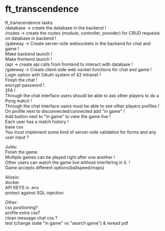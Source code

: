 # ft_transcendence

ft_transcendence tasks:<br>
/database -> create the database in the backend !<br>
/routes -> create the routes (module, controller, provider) for CRUD requests on database in backend !<br>
/gateway -> Create server-side websockets in the backend for chat and game !<br>
Make backend launch !<br>
Make frontend launch !<br>
/api -> create api calls from frontend to interact with database !<br>
/gateway -> Create client-side web socket functions for chat and game !<br>
Login option with OAuth system of 42 intranet !<br>
Finish the chat !<br>
encrypt password !<br>
2FA !<br>
Through the chat interface users should be able to ask other players to do a Pong match !<br>
Through the chat interface users must be able to see other players profiles !<br>
On profile next to disconnected/connected add "in game" !<br>
Add button next to "in game" to view the game live !<br>
Each user has a match history !<br>
base css <br>
You must implement some kind of server-side validation for forms and any user input ? <br>

Jules:<br>
Finish the game <br>
Multiple games can be played right after one another !<br>
Other users can watch the game live without interfering in it. !<br>
Game accepts different options(ballspeed/maps)

Alissio:<br>
docker<br>
API KEYS in .env <br>
protect against SQL injection

Other:<br>
css positioning? <br>
profile extra css? <br>
clean message chat css ?<br>
test (change state "in game" vs "search game") & reread pdf <br>
